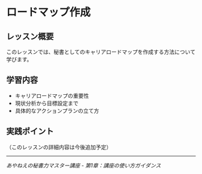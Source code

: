 # ロードマップ作成

## レッスン概要
このレッスンでは、秘書としてのキャリアロードマップを作成する方法について学びます。

## 学習内容
- キャリアロードマップの重要性
- 現状分析から目標設定まで
- 具体的なアクションプランの立て方

## 実践ポイント
（このレッスンの詳細内容は今後追加予定）

---
*あやねえの秘書力マスター講座 - 第1章：講座の使い方ガイダンス*
